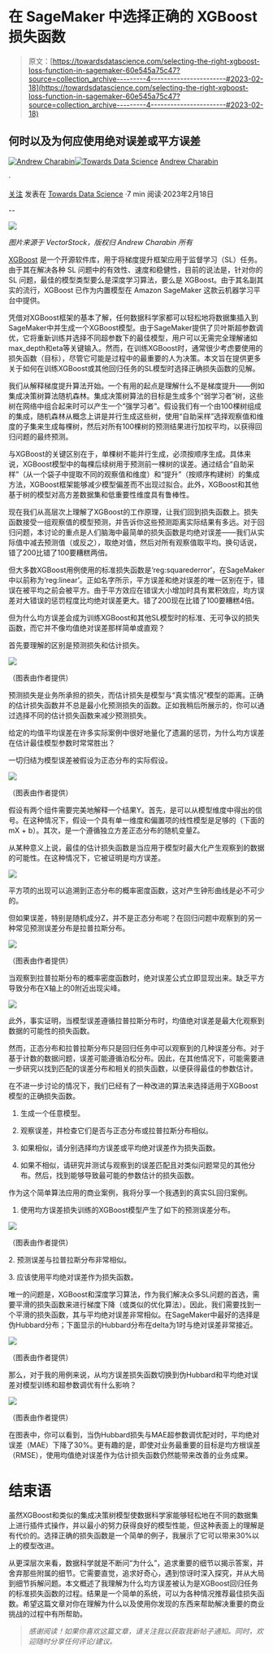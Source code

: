 # 在 SageMaker 中选择正确的 XGBoost 损失函数

> 原文：[https://towardsdatascience.com/selecting-the-right-xgboost-loss-function-in-sagemaker-60e545a75c47?source=collection_archive---------4-----------------------#2023-02-18](https://towardsdatascience.com/selecting-the-right-xgboost-loss-function-in-sagemaker-60e545a75c47?source=collection_archive---------4-----------------------#2023-02-18)

## 何时以及为何应使用绝对误差或平方误差

[](https://medium.com/@andrewcharabin?source=post_page-----60e545a75c47--------------------------------)[![Andrew Charabin](../Images/8cfe2657a9cd16c3ce30b98e3c9e9945.png)](https://medium.com/@andrewcharabin?source=post_page-----60e545a75c47--------------------------------)[](https://towardsdatascience.com/?source=post_page-----60e545a75c47--------------------------------)[![Towards Data Science](../Images/a6ff2676ffcc0c7aad8aaf1d79379785.png)](https://towardsdatascience.com/?source=post_page-----60e545a75c47--------------------------------) [Andrew Charabin](https://medium.com/@andrewcharabin?source=post_page-----60e545a75c47--------------------------------)

·

[关注](https://medium.com/m/signin?actionUrl=https%3A%2F%2Fmedium.com%2F_%2Fsubscribe%2Fuser%2Ff282e085f18e&operation=register&redirect=https%3A%2F%2Ftowardsdatascience.com%2Fselecting-the-right-xgboost-loss-function-in-sagemaker-60e545a75c47&user=Andrew+Charabin&userId=f282e085f18e&source=post_page-f282e085f18e----60e545a75c47---------------------post_header-----------) 发表在 [Towards Data Science](https://towardsdatascience.com/?source=post_page-----60e545a75c47--------------------------------) ·7 min 阅读·2023年2月18日[](https://medium.com/m/signin?actionUrl=https%3A%2F%2Fmedium.com%2F_%2Fvote%2Ftowards-data-science%2F60e545a75c47&operation=register&redirect=https%3A%2F%2Ftowardsdatascience.com%2Fselecting-the-right-xgboost-loss-function-in-sagemaker-60e545a75c47&user=Andrew+Charabin&userId=f282e085f18e&source=-----60e545a75c47---------------------clap_footer-----------)

--

[](https://medium.com/m/signin?actionUrl=https%3A%2F%2Fmedium.com%2F_%2Fbookmark%2Fp%2F60e545a75c47&operation=register&redirect=https%3A%2F%2Ftowardsdatascience.com%2Fselecting-the-right-xgboost-loss-function-in-sagemaker-60e545a75c47&source=-----60e545a75c47---------------------bookmark_footer-----------)![](../Images/2cec24a6f11dc5dcb108a41c490780fc.png)

*图片来源于 VectorStock，版权归 Andrew Charabin 所有*

[XGBoost](https://xgboost.readthedocs.io/en/stable/) 是一个开源软件库，用于将梯度提升框架应用于监督学习（SL）任务。由于其在解决各种 SL 问题中的有效性、速度和稳健性，目前的说法是，针对你的 SL 问题，最佳的模型类型要么是深度学习算法，要么是 XGBoost。由于其名副其实的流行，XGBoost 已作为内置模型在 Amazon SageMaker 这款云机器学习平台中提供。

凭借对XGBoost框架的基本了解，任何数据科学家都可以轻松地将数据集插入到SageMaker中并生成一个XGBoost模型。由于SageMaker提供了贝叶斯超参数调优，它将重新训练并选择不同超参数下的最佳模型，用户可以无需完全理解诸如max_depth和eta等关键输入。然而，在训练XGBoost时，通常很少考虑要使用的损失函数（目标），尽管它可能是过程中的最重要的人为决策。本文旨在提供更多关于如何在训练XGBoost或其他回归任务的SL模型时选择正确损失函数的见解。

我们从解释梯度提升算法开始。一个有用的起点是理解什么不是梯度提升——例如集成决策树算法随机森林。集成决策树算法的目标是生成多个“弱学习者”树，这些树在网络中组合起来时可以产生一个“强学习者”。假设我们有一个由100棵树组成的集成，随机森林从概念上讲是并行生成这些树，使用“自助采样”选择观察值和维度的子集来生成每棵树，然后对所有100棵树的预测结果进行加权平均，以获得回归问题的最终预测。

与XGBoost的关键区别在于，单棵树不能并行生成，必须按顺序生成。具体来说，XGBoost模型中的每棵后续树用于预测前一棵树的误差。通过结合“自助采样”（从一个袋子中提取不同的观察值和维度）和“提升”（按顺序构建树）的集成方法，XGBoost框架能够减少模型偏差而不出现过拟合。此外，XGBoost和其他基于树的模型对高方差数据集和低重要性维度具有鲁棒性。

现在我们从高层次上理解了XGBoost的工作原理，让我们回到损失函数上。损失函数接受一组观察值的模型预测，并告诉你这些预测距离实际结果有多远。对于回归问题，本讨论的重点是人们脑海中最简单的损失函数是均绝对误差——我们从实际值中减去预测值（或反之），取绝对值，然后对所有观察值取平均。换句话说，错了200比错了100要糟糕两倍。

但大多数XGBoost用例使用的标准损失函数是‘reg:squarederror’，在SageMaker中以前称为‘reg:linear’。正如名字所示，平方误差和绝对误差的唯一区别在于，错误在被平均之前会被平方。由于平方效应在错误大小增加时具有累积效应，均方误差对大错误的惩罚程度比均绝对误差更大。错了200现在比错了100要糟糕4倍。

但为什么均方误差会成为训练XGBoost和其他SL模型时的标准、无可争议的损失函数，而它并不像均值绝对误差那样简单或直观？

首先要理解的区别是预测损失和估计损失。

![](../Images/64404893c2b3adf07abbc891ed349f22.png)

（图表由作者提供）

预测损失是业务所承担的损失，而估计损失是模型与“真实情况”模型的距离。正确的估计损失函数并不总是最小化预测损失的函数。正如我稍后所展示的，你可以通过选择不同的估计损失函数来减少预测损失。

给定的均值平均误差在许多实际案例中很好地量化了遗漏的惩罚，为什么均方误差在估计最佳模型参数时常常胜出？

一切归结为模型误差被假设为正态分布的实际假设。

![](../Images/75335081e3c89dbcd0d1b61439bf8be4.png)

（图表由作者提供）

假设有两个组件需要完美地解释一个结果Y。首先，是可以从模型维度中得出的信号。在这种情况下，假设一个具有单一维度和偏置项的线性模型是足够的（下面的mX + b）。其次，是一个遵循独立方差正态分布的随机变量Z。

从某种意义上说，最佳的估计损失函数是当应用于模型时最大化产生观察到的数据的可能性。在这种情况下，它被证明是均方误差。

![](../Images/8c43ad8d247cbd12720835461b0714a6.png)

平方项的出现可以追溯到正态分布的概率密度函数，这对产生钟形曲线是必不可少的。

但如果误差，特别是随机成分Z，并不是正态分布呢？在回归问题中观察到的另一种常见预测误差分布是拉普拉斯分布。

![](../Images/cc9524beda462e22fd481dc6662f7a35.png)

（图表由作者提供）

当观察到拉普拉斯分布的概率密度函数时，绝对误差公式立即显现出来。缺乏平方导致分布在X轴上的0附近出现尖峰。

![](../Images/20bd1165b7a2da2efed3419f0a8faf74.png)

此外，事实证明，当模型误差遵循拉普拉斯分布时，均值绝对误差是最大化观察到数据的可能性的损失函数。

然而，正态分布和拉普拉斯分布只是回归任务中可以观察到的几种误差分布。对于基于计数的数据问题，误差可能遵循泊松分布。因此，在其他情况下，可能需要进一步研究以找到匹配的误差分布和相关的损失函数，以便获得最佳的参数估计。

在不进一步讨论的情况下，我们已经有了一种改进的算法来选择适用于XGBoost模型的正确损失函数。

1.  生成一个任意模型。

1.  观察误差，并检查它们是否与正态分布或拉普拉斯分布相似。

1.  如果相似，请分别选择均方误差或平均绝对误差作为损失函数。

1.  如果不相似，请研究并测试与观察到的误差匹配且对类似问题常见的其他分布。然后，找到能够导致最可能的参数估计的损失函数。

作为这个简单算法应用的商业案例，我将分享一个我遇到的真实SL回归案例。

1.  使用均方误差损失训练的XGBoost模型产生了如下的预测误差分布。

![](../Images/26c35b44e2cc2a0119115c216a783196.png)

（图表由作者提供）

2\. 预测误差与拉普拉斯分布非常相似。

3\. 应该使用平均绝对误差作为损失函数。

唯一的问题是，XGBoost和深度学习算法，作为我们解决众多SL问题的首选，需要平滑的损失函数来进行梯度下降（或类似的优化算法）。因此，我们需要找到一个平滑的损失函数，其与平均绝对误差非常相似。在SageMaker中最好的选择是伪Hubbard分布；下面显示的Hubbard分布在delta为1时与绝对误差非常接近。

![](../Images/225d55ea111430b701f4191380c0829c.png)

（图表由作者提供）

那么，对于我的用例来说，从均方误差损失函数切换到伪Hubbard和平均绝对误差对模型训练和超参数调优有什么影响？

![](../Images/d04a2d929ca02a4916b55c6cf7af3b8b.png)

（图表由作者提供）

在图表中，你可以看到，当伪Hubbard损失与MAE超参数调优配对时，平均绝对误差（MAE）下降了30%。更有趣的是，即使对业务最重要的目标是均方根误差（RMSE），使用均值绝对误差作为估计损失函数仍然能带来改善的业务成果。

# 结束语

虽然XGBoost和类似的集成决策树模型使数据科学家能够轻松地在不同的数据集上进行插件式操作，并以最小的努力获得良好的模型性能，但这种表面上的理解是有代价的。选择正确的损失函数是一个简单的例子，我展示了它可以带来30%以上的模型改进。

从更深层次来看，数据科学就是不断问“为什么”，追求重要的细节以揭示答案，并舍弃那些附属的细节。它需要直觉，追求好奇心，遇到惊讶时深入探究，并从大局到细节拆解问题。本文概述了我理解为什么均方误差被认为是XGBoost回归任务的标准损失函数的过程。结果是一个简单的系统，可以为各种情况推荐最佳损失函数。希望这篇文章对你在理解为什么以及使用你发现的东西来帮助解决重要的商业挑战的过程中有所帮助。

> *感谢阅读！如果你喜欢这篇文章，请关注我以获取我新帖子通知。同时，欢迎随时分享任何评论/建议。*
